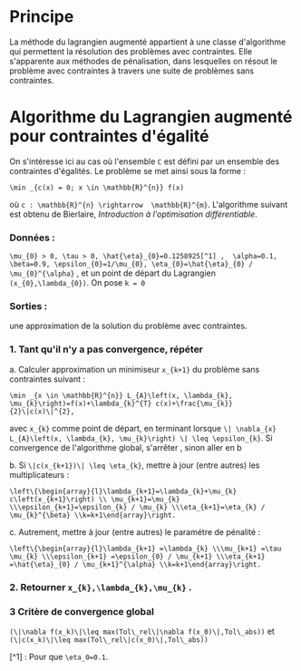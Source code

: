 # Principe

La méthode du lagrangien augmenté appartient à une classe d'algorithme qui
permettent la résolution des problèmes avec contraintes. Elle s'apparente aux méthodes de
pénalisation, dans lesquelles on résout le problème avec contraintes à travers une suite de
problèmes sans contraintes.

#  Algorithme du Lagrangien augmenté pour contraintes d'égalité

  On s'intéresse ici au cas où l'ensemble ``C`` est défini par un ensemble des contraintes d'égalités.
  Le problème se met ainsi sous la forme :
  
  ``\min _{c(x) = 0; x \in \mathbb{R}^{n}} f(x)``
  
où ``c : \mathbb{R}^{n} \rightarrow  \mathbb{R}^{m}``. 
L'algorithme suivant est obtenu de  Bierlaire, *Introduction à l'optimisation différentiable*.
  
 
### Données : 
``\mu_{0} > 0, \tau > 0, \hat{\eta}_{0}=0.1258925[^1] ,  \alpha=0.1, \beta=0.9, \epsilon_{0}=1/\mu_{0}, \eta_{0}=\hat{\eta}_{0} / \mu_{0}^{\alpha}`` , et un point de départ du Lagrangien ``(x_{0},\lambda_{0})``. On pose ``k = 0``

### Sorties :
une approximation de la solution du problème avec contraintes.

### 1. Tant qu'il n'y a pas convergence, répéter
   a. Calculer approximation un minimiseur ``x_{k+1}`` du problème sans contraintes suivant :
   
   ``\min _{x \in \mathbb{R}^{n}} L_{A}\left(x, \lambda_{k}, \mu_{k}\right)=f(x)+\lambda_{k}^{T} c(x)+\frac{\mu_{k}}{2}\|c(x)\|^{2},``
   
avec ``x_{k}`` comme point de départ, en terminant lorsque ``\| \nabla_{x} L_{A}\left(x, \lambda_{k}, \mu_{k}\right) \| \leq \epsilon_{k}``.
Si convergence de l'algorithme global, s'arrêter , sinon aller en b

  b. Si ``\|c(x_{k+1})\| \leq \eta_{k}``, mettre à jour (entre autres) les multiplicateurs :
  
``\left\{\begin{array}{l}\lambda_{k+1}=\lambda_{k}+\mu_{k} c\left(x_{k+1}\right) \\ \mu_{k+1}=\mu_{k} \\\epsilon_{k+1}=\epsilon_{k} / \mu_{k} \\\eta_{k+1}=\eta_{k} / \mu_{k}^{\beta} \\k=k+1\end{array}\right.``
  
  c. Autrement, mettre à jour (entre autres) le paramétre de pénalité :
  
``\left\{\begin{array}{l}\lambda_{k+1} =\lambda_{k} \\\mu_{k+1} =\tau \mu_{k} \\\epsilon_{k+1} =\epsilon_{0} / \mu_{k+1} \\\eta_{k+1} =\hat{\eta}_{0} / \mu_{k+1}^{\alpha} \\k=k+1\end{array}\right.``
  
### 2. Retourner ``x_{k},\lambda_{k},\mu_{k}`` . 

### 3 Critère de convergence global
``(\|\nabla f(x_k)\|\leq max(Tol\_rel\|\nabla f(x_0)\|,Tol\_abs))`` et ``(\|c(x_k)\|\leq max(Tol\_rel\|c(x_0)\|,Tol\_abs))``

[^1] : Pour que ``\eta_0=0.1``.